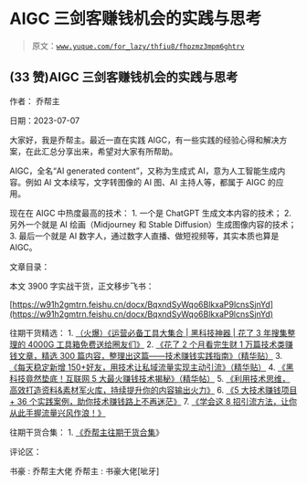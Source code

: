 # AIGC 三剑客赚钱机会的实践与思考

> 原文：[`www.yuque.com/for_lazy/thfiu8/fhpzmz3mpm6ghtrv`](https://www.yuque.com/for_lazy/thfiu8/fhpzmz3mpm6ghtrv)



## (33 赞)AIGC 三剑客赚钱机会的实践与思考 

作者： 乔帮主 

日期：2023-07-07 

大家好，我是乔帮主。最近一直在实践 AIGC，有一些实践的经验心得和解决方案，在此汇总分享出来，希望对大家有所帮助。 

AIGC，全名“AI generated content”，又称为生成式 AI，意为人工智能生成内容。例如 AI 文本续写，文字转图像的 AI 图、AI 主持人等，都属于 AIGC 的应用。 

现在在 AIGC 中热度最高的技术： <ne-oli index-type="0">1.  一个是 ChatGPT 生成文本内容的技术； <ne-oli index-type="0">2.  另外一个就是 AI 绘画（Midjourney 和 Stable Diffusion）生成图像内容的技术； <ne-oli index-type="0">3.  最后一个就是 AI 数字人，通过数字人直播、做短视频等，其实本质也算是 AIGC。 

文章目录： <ne-quote id="u639e62e4" data-lake-id="u639e62e4">

本文 3900 字实战干货，正文移步飞书： 

[https://w91h2gmtrn.feishu.cn/docx/BqxndSyWqo6BlkxaP9lcnsSjnYd](https://w91h2gmtrn.feishu.cn/docx/BqxndSyWqo6BlkxaP9lcnsSjnYd) 

往期干货精选： <ne-oli index-type="0">1.  [（火爆）《运营必备工具大集合 | 黑科技神器 | 花了 3 年搜集整理的 4000G 工具箱免费送给圈友们》](https://wx.zsxq.com/dweb2/index/topic_detail/181422482248122) <ne-oli index-type="0">2.  [《花了 2 个月看完生财 1 万篇技术类赚钱文章，精选 300 篇内容，整理出这篇——技术赚钱实践指南》（精华贴）](https://t.zsxq.com/0eyIP8XKk) <ne-oli index-type="0">3.  [《每天稳定新增 150+好友，用技术让私域流量实现主动引流》（精华贴）](https://wx.zsxq.com/dweb2/index/topic_detail/584158111451544) <ne-oli index-type="0">4.  [《黑科技竟然垫底！互联网 5 大最火赚钱技术揭秘》（精华帖）](https://wx.zsxq.com/dweb2/index/topic_detail/584141142218154) <ne-oli index-type="0">5.  [《利用技术思维，高效打造资料&素材军火库，持续提升你的内容输出火力》](https://wx.zsxq.com/dweb2/index/topic_detail/181588224554542) <ne-oli index-type="0">6.  [《5 大技术赚钱项目 + 36 个实践案例，助你技术赚钱路上不再迷茫》](https://t.zsxq.com/0dIs5CaYH) <ne-oli index-type="0">7.  [《学会这 8 招引流方法，让你从此手握流量兴风作浪！》](https://t.zsxq.com/0ePkD8050) 

往期干货合集： <ne-oli index-type="0">1.  [《乔帮主往期干货合集](https://t.zsxq.com/0d6SNCcC3)》 

评论区： 

书豪 : 乔帮主大佬 乔帮主 : 书豪大佬[呲牙]</ne-quote>